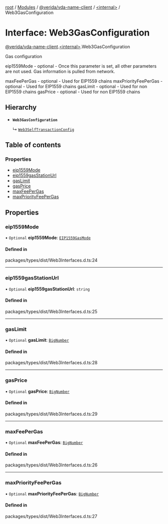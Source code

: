 [root](../README.md) / [Modules](../modules.md) / [@verida/vda-name-client](../modules/verida_vda_name_client.md) / [<internal\>](../modules/verida_vda_name_client._internal_.md) / Web3GasConfiguration

# Interface: Web3GasConfiguration

[@verida/vda-name-client](../modules/verida_vda_name_client.md).[<internal\>](../modules/verida_vda_name_client._internal_.md).Web3GasConfiguration

Gas configuration

eip1559Mode - optional - Once this parameter is set, all other parameters are not used. Gas information is pulled from network.

maxFeePerGas - optional - Used for EIP1559 chains
maxPriorityFeePerGas - optional - Used for EIP1559 chains
gasLimit - optional - Used for non EIP1559 chains
gasPrice - optional - Used for non EIP1559 chains

## Hierarchy

- **`Web3GasConfiguration`**

  ↳ [`Web3SelfTransactionConfig`](verida_vda_name_client._internal_.Web3SelfTransactionConfig.md)

## Table of contents

### Properties

- [eip1559Mode](verida_vda_name_client._internal_.Web3GasConfiguration.md#eip1559mode)
- [eip1559gasStationUrl](verida_vda_name_client._internal_.Web3GasConfiguration.md#eip1559gasstationurl)
- [gasLimit](verida_vda_name_client._internal_.Web3GasConfiguration.md#gaslimit)
- [gasPrice](verida_vda_name_client._internal_.Web3GasConfiguration.md#gasprice)
- [maxFeePerGas](verida_vda_name_client._internal_.Web3GasConfiguration.md#maxfeepergas)
- [maxPriorityFeePerGas](verida_vda_name_client._internal_.Web3GasConfiguration.md#maxpriorityfeepergas)

## Properties

### eip1559Mode

• `Optional` **eip1559Mode**: [`EIP1559GasMode`](../modules/verida_vda_name_client._internal_.md#eip1559gasmode)

#### Defined in

packages/types/dist/Web3Interfaces.d.ts:24

___

### eip1559gasStationUrl

• `Optional` **eip1559gasStationUrl**: `string`

#### Defined in

packages/types/dist/Web3Interfaces.d.ts:25

___

### gasLimit

• `Optional` **gasLimit**: [`BigNumber`](../classes/verida_vda_name_client._internal_.BigNumber.md)

#### Defined in

packages/types/dist/Web3Interfaces.d.ts:28

___

### gasPrice

• `Optional` **gasPrice**: [`BigNumber`](../classes/verida_vda_name_client._internal_.BigNumber.md)

#### Defined in

packages/types/dist/Web3Interfaces.d.ts:29

___

### maxFeePerGas

• `Optional` **maxFeePerGas**: [`BigNumber`](../classes/verida_vda_name_client._internal_.BigNumber.md)

#### Defined in

packages/types/dist/Web3Interfaces.d.ts:26

___

### maxPriorityFeePerGas

• `Optional` **maxPriorityFeePerGas**: [`BigNumber`](../classes/verida_vda_name_client._internal_.BigNumber.md)

#### Defined in

packages/types/dist/Web3Interfaces.d.ts:27

